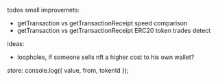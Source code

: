 

todos small improvemets:
* getTransaction vs getTransactionReceipt speed comparison
* getTransaction vs getTransactionReceipt ERC20 token trades detect

ideas:
* loopholes, if someone sells nft a higher cost to his own wallet?


store:
console.log({ value, from, tokenId });
